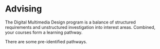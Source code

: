 # Advising

The Digital Multimedia Design program is a balance of structured requirements and unstructured investigation into interest areas. Combined, your courses form a learning pathway.

There are some pre-identified pathways.